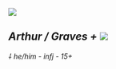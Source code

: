 ![](https://media.discordapp.net/attachments/1137143592910065725/1153455326562103346/ce513509e7736e7757527b6ba93c63a9.jpg?width=418&height=418)

## ***Arthur / Graves +*** ![](https://media.discordapp.net/attachments/1148552719670452266/1149476944602222592/2f620826.gif)

*⸸ he/him - infj - 15+*
